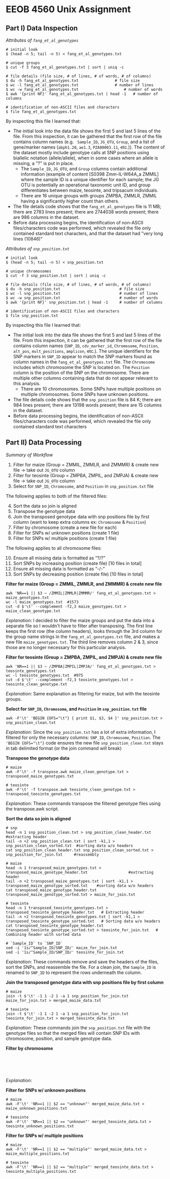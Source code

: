 # EEOB 4560 Unix Assignment


## Part I) Data Inspection

*Attributes of `fang_et_al_genotypes`*

```
# initial look
$ (head -n 5; tail -n 5) < fang_et_al_genotypes.txt

# unique groups
$ cut -f 3 fang_et_al_genotypes.txt | sort | uniq -c

# file details (file size, # of lines, # of words, # of columns)
$ du -h fang_et_al_genotypes.txt				# file size
$ wc -l fang_et_al_genotypes.txt          		# number of lines
$ wc -w fang_et_al_genotypes.txt                   	# number of words
$ awk '{print NF}' fang_et_al_genotypes.txt | head -1  	# number of columns

# identification of non-ASCII files and characters
$ file fang_et_al_genotypes.txt 
```

By inspecting this file I learned that:

* The initial look into the data file shows the first 5 and last 5 lines of the file. From this inspection, it can be gathered that the first row of the file contains column names (e.g. ` Sample_ID`, `JG_OTU`, `Group`, and a list of gene/marker names (`abph1.20`, `ae1.3`, `PZA00003.11`, etc.)). The content of the dataset mostly include genotype calls at SNP positions using biallelic notation (allele/allele), when in some cases where an allele is missing, a "?" is put in place.
	* The `Sample_ID`, `JG_OTU`, and `Group` columns contain additional information (example of content [S0398	Zmm-IL-W64A_a	ZMMIL] where the sample ID is a unique identifier for each sample; the JG OTU is potentially an operational taxonomic unit ID, and group differentiates between maize, teosinte, and tripsacum individuals. 
	* There are 16 unique groups with groups ZMPBA, ZMMLR, ZMMIL having a significantly higher count than others.  
* The file details code shows that the `fang_et_al_genotypes` file is 11 MB; there are 2783 lines present; there are 2744038 words present; there are 986 columns in the dataset.  
* Before data processing begins, the identification of non-ASCII files/characters code was performed, which revealed the file only contained standard text characters, and that the dataset had "very long lines (10846)"

*Attributes of `snp_position.txt`*

```
# initial look
$ (head -n 5; tail -n 5) < snp_position.txt

# unique chromosomes
$ cut -f 3 snp_position.txt | sort | uniq -c

# file details (file size, # of lines, # of words, # of columns)
$ du -h snp_position.txt                          # file size
$ wc -l snp_position.txt                          # number of lines
$ wc -w snp_position.txt                          # number of words
$ awk '{print NF}' snp_position.txt | head -1     # number of columns

# identification of non-ASCII files and characters
$ file snp_position.txt
```

By inspecting this file I learned that:

* The initial look into the data file shows the first 5 and last 5 lines of the file. From this inspection, it can be gathered that the first row of the file contains column names (`SNP_ID`, `cdv_marker_id`, `Chromosome`, `Position`, `alt_pos`, `mult_positions`,	`amplicon`, etc.). The unique identifiers for the SNP markers in `SNP_ID` appear to match the SNP markers found as column names in the `fang_et_al_genotypes.txt` file. The `Chromosome` includes which chromosome the SNP is located on. The `Position` column is the position of the SNP on the chromosome. There are multiple other columns containing data that do not appear relevant to this analysis. 
	* There are 10 chromosomes. Some SNPs have multiple positions on multiple chromosomes. Some SNPs have unknown positions. 
* The file details code shows that the `snp_position` file is 84 K; there are 984 lines present; there are 13198 words present; there are 15 columns in the dataset.
* Before data processing begins, the identification of non-ASCII files/characters code was performed, which revealed the file only contained standard text characters



## Part II) Data Processing
*Summary of Workflow*
1. Filter for maize (Group = ZMMIL, ZMMLR, and ZMMMR) & create new file
→ take out `JG_OTU` column
2. Filter for teosinte (Group = ZMPBA, ZMPIL, and ZMPJA) & create new file
→ take out `JG_OTU` column
3. Select for `SNP_ID`, `Chromosome`, and `Position` in `snp_position.txt` file

The following applies to both of the filtered files:

4. Sort the data so join is aligned
5. Transpose the genotype data
6. Join the transposed genotype data with snp positions file by first column (want to keep extra columns ex: `Chromosome` & `Position`)
7. Filter by chromosome (create a new file for each)
8. Filter for SNPs w/ unknown positions (create 1 file)
9. Filter for SNPs w/ multiple positions (create 1 file)

The following applies to all chromosome files:
 
10. Ensure all missing data is formatted as “?/?”
11. Sort SNPs by increasing position (create file) [10 files in total]
12. Ensure all missing data is formatted as “-/-”
13. Sort SNPs by decreasing position (create file) [10 files in total] 


__Filter for maize (Group = ZMMIL, ZMMLR, and ZMMMR) & create new file__

```
awk 'NR==1 || $3 ~ /ZMMIL|ZMMLR|ZMMMR/' fang_et_al_genotypes.txt > maize_genotypes.txt
wc -l maize_genotypes.txt  #1573 
cut -d $'\t' --complement -f2,3 maize_genotypes.txt > maize_clean_genotype.txt
```
*Explanation*: I decided to filter the maize groups and put the data into a separate file so I wouldn't have to filter after transposing. The first line keeps the first row (the column headers), looks through the 3rd column for the group name strings in the `fang_et_al_genotypes.txt` file, and makes a new file `maize_genotypes.txt`. The third line removes column 2 & 3, since those are no longer necessary for this particular analysis. 


__Filter for teosinte (Group = ZMPBA, ZMPIL, and ZMPJA) & create new file__

```
awk 'NR==1 || $3 ~ /ZMPBA|ZMPIL|ZMPJA/' fang_et_al_genotypes.txt > teosinte_genotypes.txt
wc -l teosinte_genotypes.txt  #975
cut -d $'\t' --complement -f2,3 teosinte_genotypes.txt > teosinte_clean_genotype.txt
```
*Explanation*: Same explanation as filtering for maize, but with the teosinte groups.


__Select for `SNP_ID`, `Chromosome`, and `Position` in `snp_position.txt` file__

```
awk -F'\t' 'BEGIN {OFS="\t"} { print $1, $3, $4 }' snp_position.txt > snp_position_clean.txt
```
*Explanation*: Since the `snp_position.txt` has a lot of extra information, I filtered for only the necessary columns: `SNP_ID`, `Chromosome`, `Position`. The `'BEGIN {OFS="\t"}` code ensures the new file `snp_position_clean.txt` stays in tab delimited format (or the join command will break)


__Transpose the genotype data__

```
# maize
awk -F'\t' -f transpose.awk maize_clean_genotype.txt > transposed_maize_genotypes.txt

# teosinte
awk -F'\t' -f transpose.awk teosinte_clean_genotype.txt > transposed_teosinte_genotypes.txt
```
*Explanation*: These commands transpose the filtered genotype files using the transpose.awk script. 


__Sort the data so join is aligned__

```
# snp
head -n 1 snp_position_clean.txt > snp_position_clean_header.txt                #extracting header
tail -n +2 snp_position_clean.txt | sort -k1,1 > snp_position_clean_sorted.txt  #sorting data w/o headers
cat snp_position_clean_header.txt snp_position_clean_sorted.txt > snp_position_for_join.txt     #reassembly

# maize
head -n 1 transposed_maize_genotypes.txt > transposed_maize_genotype_header.txt                  #extracting header
tail -n +2 transposed_maize_genotypes.txt | sort -k1,1 > transposed_maize_genotype_sorted.txt    #sorting data w/o headers
cat transposed_maize_genotype_header.txt transposed_maize_genotype_sorted.txt > maize_for_join.txt

# teosinte
head -n 1 transposed_teosinte_genotypes.txt > transposed_teosinte_genotype_header.txt   # Extracting header
tail -n +2 transposed_teosinte_genotypes.txt | sort -k1,1 > transposed_teosinte_genotype_sorted.txt   # Sorting data w/o headers
cat transposed_teosinte_genotype_header.txt transposed_teosinte_genotype_sorted.txt > teosinte_for_join.txt   # Combining header with sorted data

# `Sample_ID` to `SNP_ID`
sed -i '1s/^Sample_ID/SNP_ID/' maize_for_join.txt 
sed -i '1s/^Sample_ID/SNP_ID/' teosinte_for_join.txt
```
*Explanation*: These commands remove and save the headers of the files, sort the SNPs, and reassemble the file. For a clean join, the `Sample_ID` is renamed to `SNP_ID` to represent the rows underneath the column. 


__Join the transposed genotype data with snp positions file by first column__

```
# maize
join -t $'\t' -1 1 -2 1 -a 1 snp_position_for_join.txt maize_for_join.txt > merged_maize_data.txt

# teosinte
join -t $'\t' -1 1 -2 1 -a 1 snp_position_for_join.txt teosinte_for_join.txt > merged_teosinte_data.txt
```
*Explanation*: These commands join the `snp_position.txt` file with the genotype files so that the merged files will contain SNP IDs with chromosome, position, and sample genotype data.


__Filter by chromosome__

```





```
*Explanation*: 


__Filter for SNPs w/ unknown positions__

```
# maize
awk -F'\t' 'NR==1 || $2 == "unknown"' merged_maize_data.txt > maize_unknown_positions.txt

# teosinte
awk -F'\t' 'NR==1 || $2 == "unknown"' merged_teosinte_data.txt > teosinte_unknown_positions.txt
```


__Filter for SNPs w/ multiple positions__

```
# maize
awk -F'\t' 'NR==1 || $2 == "multiple"' merged_maize_data.txt > maize_multiple_positions.txt

# teosinte
awk -F'\t' 'NR==1 || $2 == "multiple"' merged_teosinte_data.txt > teosinte_multiple_positions.txt
```





